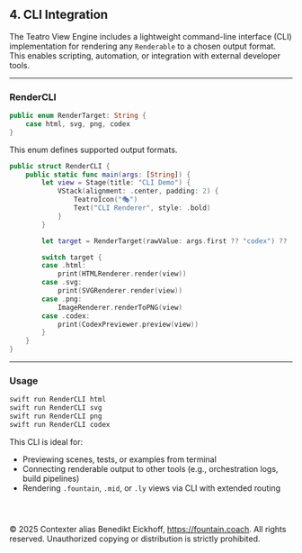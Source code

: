 ## 4. CLI Integration

The Teatro View Engine includes a lightweight command-line interface (CLI) implementation for rendering any `Renderable` to a chosen output format. This enables scripting, automation, or integration with external developer tools.

---

### RenderCLI

```swift
public enum RenderTarget: String {
    case html, svg, png, codex
}
```

This enum defines supported output formats.

```swift
public struct RenderCLI {
    public static func main(args: [String]) {
        let view = Stage(title: "CLI Demo") {
            VStack(alignment: .center, padding: 2) {
                TeatroIcon("🎭")
                Text("CLI Renderer", style: .bold)
            }
        }

        let target = RenderTarget(rawValue: args.first ?? "codex") ?? .codex

        switch target {
        case .html:
            print(HTMLRenderer.render(view))
        case .svg:
            print(SVGRenderer.render(view))
        case .png:
            ImageRenderer.renderToPNG(view)
        case .codex:
            print(CodexPreviewer.preview(view))
        }
    }
}
```

---

### Usage

```bash
swift run RenderCLI html
swift run RenderCLI svg
swift run RenderCLI png
swift run RenderCLI codex
```

This CLI is ideal for:
- Previewing scenes, tests, or examples from terminal
- Connecting renderable output to other tools (e.g., orchestration logs, build pipelines)
- Rendering `.fountain`, `.mid`, or `.ly` views via CLI with extended routing


```



```
© 2025 Contexter alias Benedikt Eickhoff, https://fountain.coach. All rights reserved.
Unauthorized copying or distribution is strictly prohibited.
```
